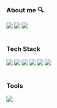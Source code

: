 

<!--
**xy0jinn/xy0jinn** is a ✨ _special_ ✨ repository because its `README.md` (this file) appears on your GitHub profile.

Here are some ideas to get you started:

- 🔭 I’m currently working on ...
- 🌱 I’m currently learning ...
- 👯 I’m looking to collaborate on ...
- 🤔 I’m looking for help with ...
- 💬 Ask me about ...
- 📫 How to reach me: ...
- 😄 Pronouns: ...
- ⚡ Fun fact: ...
-->
<div align="left">
<!--
<img src="https://capsule-render.vercel.app/api?type=waving&color=gradient&customColorList=11,8,1,21,23,25,27,28&height=250&section=header&text=Hello%20there%20👋&fontSize=60&fontAlign=32&fontAlignY=36&desc=HYOJIN's%20GitHub%20&descAlignY=55&descAlign=20" />
-->

<h3> About me 🔍</h3>
<a href="https://www.instagram.com/vvoirlemonde/"><img src="https://img.shields.io/badge/instagram-E4405F?style=flat&logo=Instagram&logoColor=white"></a> <a href="https://hyosigo.tistory.com/"><img src="https://img.shields.io/badge/blog-000000?style=flat&logo=Tistory&logoColor=white"></a> 
<a href="https://k1hyojin.github.io/portfolio"><img src="https://img.shields.io/badge/portfolio-FF8800?style=flat"></a>
<br><br>
<h3> Tech Stack </h3>
<img src="https://img.shields.io/badge/html-E34F26?style=flat&logo=HTML5&logoColor=white"> <img src="https://img.shields.io/badge/css-1572B6?style=flat&logo=CSS3&logoColor=white"> <img src="https://img.shields.io/badge/javascript-F7DF1E?style=flat&logo=JavaScript&logoColor=white"> 
<img src="https://img.shields.io/badge/Vue.js-4FC08D?style=flat&logo=Vue.js&logoColor=white">

<img src="https://img.shields.io/badge/jQuery-0769AD?style=flat&logo=jQuery&logoColor=white">
<img src="https://img.shields.io/badge/sass-CC6699?style=flat&logo=Sass&logoColor=white"> 
<br><br>
<h3> Tools </h3>
<img src="https://img.shields.io/badge/VScode-007ACC?style=flat&logo=Visual Studio Code&logoColor=white">
<br><br>
<!--
<a href="https://github.com/anuraghazra/github-readme-stats"><img src="https://github-readme-stats.vercel.app/api?username=xy0jinn&hide=contribs,prs&show_icons=true&theme=vue" alt="Anurag's GitHub stats"></a>
-->
<!-- <a href="https://hits.seeyoufarm.com"><img src="https://hits.seeyoufarm.com/api/count/incr/badge.svg?url=https%3A%2F%2Fgithub.com%2Fxy0jinn&count_bg=%237EB7F3&title_bg=%23555555&icon=&icon_color=%23E7E7E7&title=hits&edge_flat=true"/></a>
</div> -->
